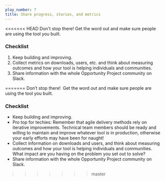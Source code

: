 ```yaml
---
play_number: 7
title: Share progress, stories, and metrics
---
```


<<<<<<< HEAD
Don't stop there!  Get the word out and make sure people are using the tool you built.

### Checklist
1. Keep building and improving. 
2. Collect metrics on downloads, users, etc. and think about measuring outcomes and how your tool is helping individuals and communities.
3. Share information with the whole Opportunity Project community on Slack.
 
=======
Don’t stop there!  Get the word out and make sure people are using the tool you built.  

### Checklist
- Keep building and improving. 
-	Pro top for techies: Remember that agile delivery methods rely on iterative improvements. Technical team members should be ready and willing to maintain and improve whatever tool is in production, otherwise your early efforts may have been for naught!
-	Collect information on downloads and users, and think about measuring outcomes and how your tool is helping individuals and communities.  What impact are you having on the problem you set out to solve?  
-	Share information with the whole Opportunity Project community on Slack. 

 

>>>>>>> master
